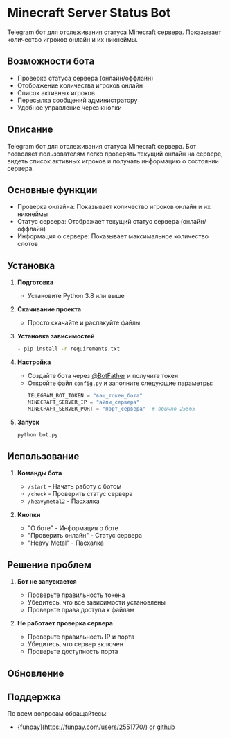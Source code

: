 # Minecraft Server Status Bot

Telegram бот для отслеживания статуса Minecraft сервера. Показывает количество игроков онлайн и их никнеймы.

## Возможности бота

- Проверка статуса сервера (онлайн/оффлайн)
- Отображение количества игроков онлайн
- Список активных игроков
- Пересылка сообщений администратору
- Удобное управление через кнопки

## Описание
Telegram бот для отслеживания статуса Minecraft сервера. Бот позволяет пользователям легко проверять текущий онлайн на сервере, видеть список активных игроков и получать информацию о состоянии сервера.

## Основные функции
- Проверка онлайна: Показывает количество игроков онлайн и их никнеймы
- Статус сервера: Отображает текущий статус сервера (онлайн/оффлайн)
- Информация о сервере: Показывает максимальное количество слотов

## Установка

1. **Подготовка**
   - Установите Python 3.8 или выше

2. **Скачивание проекта**
   - Просто скачайте и распакуйте файлы


3. **Установка зависимостей**
   ```bash
   - pip install -r requirements.txt
   ```

4. **Настройка**
   - Создайте бота через [@BotFather](https://t.me/BotFather) и получите токен
   - Откройте файл `config.py` и заполните следующие параметры:
     ```python
     TELEGRAM_BOT_TOKEN = "ваш_токен_бота"
     MINECRAFT_SERVER_IP = "айпи_сервера"
     MINECRAFT_SERVER_PORT = "порт_сервера"  # обычно 25565
     ```

5. **Запуск**
   ```bash
   python bot.py
   ```

## Использование

1. **Команды бота**
   - `/start` - Начать работу с ботом
   - `/check` - Проверить статус сервера
   - `/heavymetal2` - Пасхалка

2. **Кнопки**
   - "О боте" - Информация о боте
   - "Проверить онлайн" - Статус сервера
   - "Heavy Metal" - Пасхалка

## Решение проблем

1. **Бот не запускается**
   - Проверьте правильность токена
   - Убедитесь, что все зависимости установлены
   - Проверьте права доступа к файлам

2. **Не работает проверка сервера**
   - Проверьте правильность IP и порта
   - Убедитесь, что сервер включен
   - Проверьте доступность порта

## Обновление


## Поддержка

По всем вопросам обращайтесь:
- {funpay](https://funpay.com/users/2551770/) or [github](https://github.com/Palitraq/MinecraftServerStatus/issues)
